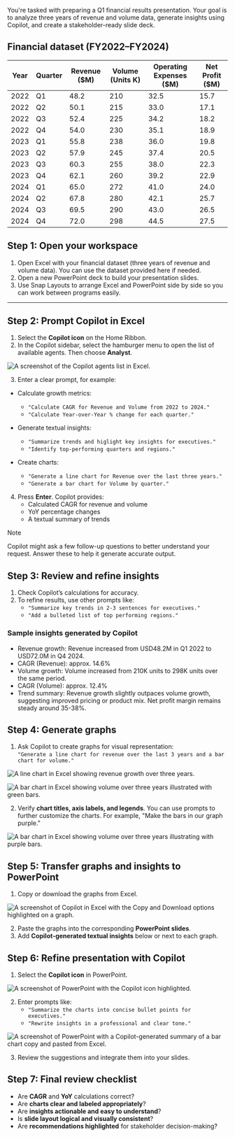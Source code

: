 You're tasked with preparing a Q1 financial results presentation. Your goal is to analyze three years of revenue and volume data, generate insights using Copilot, and create a stakeholder-ready slide deck.

## Financial dataset (FY2022–FY2024)

| Year | Quarter | Revenue ($M) | Volume (Units K) | Operating Expenses ($M) | Net Profit ($M) |
|------|----------|---------------|------------------|--------------------------|-----------------|
| 2022 | Q1 | 48.2 | 210 | 32.5 | 15.7 |
| 2022 | Q2 | 50.1 | 215 | 33.0 | 17.1 |
| 2022 | Q3 | 52.4 | 225 | 34.2 | 18.2 |
| 2022 | Q4 | 54.0 | 230 | 35.1 | 18.9 |
| 2023 | Q1 | 55.8 | 238 | 36.0 | 19.8 |
| 2023 | Q2 | 57.9 | 245 | 37.4 | 20.5 |
| 2023 | Q3 | 60.3 | 255 | 38.0 | 22.3 |
| 2023 | Q4 | 62.1 | 260 | 39.2 | 22.9 |
| 2024 | Q1 | 65.0 | 272 | 41.0 | 24.0 |
| 2024 | Q2 | 67.8 | 280 | 42.1 | 25.7 |
| 2024 | Q3 | 69.5 | 290 | 43.0 | 26.5 |
| 2024 | Q4 | 72.0 | 298 | 44.5 | 27.5 |

## Step 1: Open your workspace

1. Open Excel with your financial dataset (three years of revenue and volume data). You can use the dataset provided here if needed.
2. Open a new PowerPoint deck to build your presentation slides.
3. Use Snap Layouts to arrange Excel and PowerPoint side by side so you can work between programs easily.

---

## Step 2: Prompt Copilot in Excel

1. Select the **Copilot icon** on the Home Ribbon.
1. In the Copilot sidebar, select the hamburger menu to open the list of available agents. Then choose **Analyst**.

![A screenshot of the Copilot agents list in Excel.](../media/analyze.png)

3. Enter a clear prompt, for example:

- Calculate growth metrics:
   - `"Calculate CAGR for Revenue and Volume from 2022 to 2024."`
   - `"Calculate Year-over-Year % change for each quarter."`

- Generate textual insights:
   - `"Summarize trends and higlight key insights for executives."`
   - `"Identify top-performing quarters and regions."`

- Create charts:
   - `"Generate a line chart for Revenue over the last three years."`
   - `"Generate a bar chart for Volume by quarter."`

4. Press **Enter**. Copilot provides:  
   - Calculated CAGR for revenue and volume
   - YoY percentage changes  
   - A textual summary of trends

> [!NOTE]
> Copilot might ask a few follow-up questions to better understand your request. Answer these to help it generate accurate output.

## Step 3: Review and refine insights

1. Check Copilot’s calculations for accuracy.  
2. To refine results, use other prompts like:  
   - `"Summarize key trends in 2-3 sentences for executives."`  
   - `"Add a bulleted list of top performing regions."`

### Sample insights generated by Copilot

- Revenue growth: Revenue increased from USD48.2M in Q1 2022 to USD72.0M in Q4 2024.
- CAGR (Revenue): approx. 14.6%
- Volume growth: Volume increased from 210K units to 298K units over the same period.
- CAGR (Volume): approx. 12.4%
- Trend summary: Revenue growth slightly outpaces volume growth, suggesting improved pricing or product mix. Net profit margin remains steady around 35-38%.

## Step 4: Generate graphs

1. Ask Copilot to create graphs for visual representation:  
  `"Generate a line chart for revenue over the last 3 years and a bar chart for volume."`

![A line chart in Excel showing revenue growth over three years.](../media/revenue.png)

![A bar chart in Excel showing volume over three years illustrated with green bars.](../media/volume.png)
 
2. Verify **chart titles, axis labels, and legends**. You can use prompts to further customize the charts. For example, "Make the bars in our graph purple."

![A bar chart in Excel showing volume over three years illustrating with purple bars.](../media/volume.png)

## Step 5: Transfer graphs and insights to PowerPoint

1. Copy or download the graphs from Excel.

![A screenshot of Copilot in Excel with the Copy and Download options highlighted on a graph.](../media/copy.png)

2. Paste the graphs into the corresponding **PowerPoint slides**.  
3. Add **Copilot-generated textual insights** below or next to each graph.

## Step 6: Refine presentation with Copilot

1. Select the **Copilot icon** in PowerPoint.  

![A screenshot of PowerPoint with the Copilot icon highlighted.](../media/powerpoint.png)

2. Enter prompts like:  
   - `"Summarize the charts into concise bullet points for executives."`  
   - `"Rewrite insights in a professional and clear tone."`  

![A screenshot of PowerPoint with a Copilot-generated summary of a bar chart copy and pasted from Excel.](../media/summary.png)

3. Review the suggestions and integrate them into your slides.

## Step 7: Final review checklist

- Are **CAGR** and **YoY** calculations correct?  
- Are **charts clear and labeled appropriately**?  
- Are **insights actionable and easy to understand**?  
- Is **slide layout logical and visually consistent**?  
- Are **recommendations highlighted** for stakeholder decision-making?